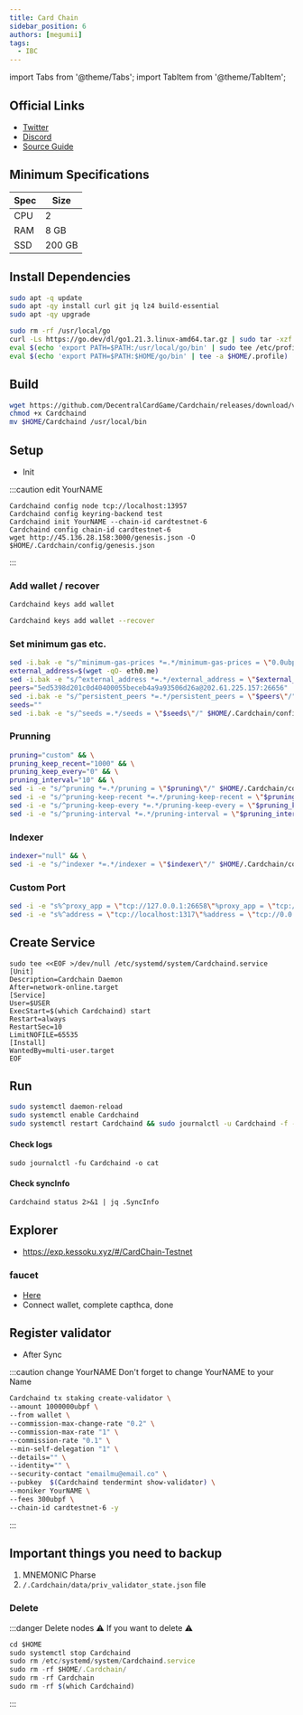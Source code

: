 ```yaml
---
title: Card Chain
sidebar_position: 6
authors: [megumii]
tags:
  - IBC
---
```


import Tabs from '@theme/Tabs';
import TabItem from '@theme/TabItem';

## Official Links

- [Twitter](https://twitter.com/CrowdControlNet)
- [Discord](https://discord.gg/59PBBtXWGW)
- [Source Guide](https://github.com/obajay)

## Minimum Specifications

| Spec | Size |
|----------|----------|
| CPU | 2 |
| RAM | 8 GB |
| SSD | 200 GB |

## Install Dependencies

```bash
sudo apt -q update
sudo apt -qy install curl git jq lz4 build-essential
sudo apt -qy upgrade
```

```bash
sudo rm -rf /usr/local/go
curl -Ls https://go.dev/dl/go1.21.3.linux-amd64.tar.gz | sudo tar -xzf - -C /usr/local
eval $(echo 'export PATH=$PATH:/usr/local/go/bin' | sudo tee /etc/profile.d/golang.sh)
eval $(echo 'export PATH=$PATH:$HOME/go/bin' | tee -a $HOME/.profile)
```

## Build

```bash
wget https://github.com/DecentralCardGame/Cardchain/releases/download/v0.11.0/Cardchaind
chmod +x Cardchaind
mv $HOME/Cardchaind /usr/local/bin
```

## Setup

- Init

:::caution edit YourNAME

```
Cardchaind config node tcp://localhost:13957
Cardchaind config keyring-backend test
Cardchaind init YourNAME --chain-id cardtestnet-6
Cardchaind config chain-id cardtestnet-6
wget http://45.136.28.158:3000/genesis.json -O $HOME/.Cardchain/config/genesis.json
```

:::

### Add wallet / recover

<Tabs>
<TabItem value="New Wallet">

```bash
Cardchaind keys add wallet
```

</TabItem>
<TabItem value="Recover Wallet">

```bash
Cardchaind keys add wallet --recover
```

</TabItem>
</Tabs>


### Set minimum gas etc.

```bash
sed -i.bak -e "s/^minimum-gas-prices *=.*/minimum-gas-prices = \"0.0ubpf\"/;" ~/.Cardchain/config/app.toml
external_address=$(wget -qO- eth0.me)
sed -i.bak -e "s/^external_address *=.*/external_address = \"$external_address:26656\"/" $HOME/.Cardchain/config/config.toml
peers="5ed5398d201c0d40400055beceb4a9a93506d26a@202.61.225.157:26656"
sed -i.bak -e "s/^persistent_peers *=.*/persistent_peers = \"$peers\"/" $HOME/.Cardchain/config/config.toml
seeds=""
sed -i.bak -e "s/^seeds =.*/seeds = \"$seeds\"/" $HOME/.Cardchain/config/config.toml
```

### Prunning

```bash
pruning="custom" && \
pruning_keep_recent="1000" && \
pruning_keep_every="0" && \
pruning_interval="10" && \
sed -i -e "s/^pruning *=.*/pruning = \"$pruning\"/" $HOME/.Cardchain/config/app.toml && \
sed -i -e "s/^pruning-keep-recent *=.*/pruning-keep-recent = \"$pruning_keep_recent\"/" $HOME/.Cardchain/config/app.toml && \
sed -i -e "s/^pruning-keep-every *=.*/pruning-keep-every = \"$pruning_keep_every\"/" $HOME/.Cardchain/config/app.toml && \
sed -i -e "s/^pruning-interval *=.*/pruning-interval = \"$pruning_interval\"/" $HOME/.Cardchain/config/app.toml
```

### Indexer

```bash
indexer="null" && \
sed -i -e "s/^indexer *=.*/indexer = \"$indexer\"/" $HOME/.Cardchain/config/config.toml
```

### Custom Port 

```bash
sed -i -e "s%^proxy_app = \"tcp://127.0.0.1:26658\"%proxy_app = \"tcp://127.0.0.1:13958\"%; s%^laddr = \"tcp://127.0.0.1:26657\"%laddr = \"tcp://127.0.0.1:13957\"%; s%^pprof_laddr = \"localhost:6060\"%pprof_laddr = \"localhost:13960\"%; s%^laddr = \"tcp://0.0.0.0:26656\"%laddr = \"tcp://0.0.0.0:13956\"%; s%^prometheus_listen_addr = \":26660\"%prometheus_listen_addr = \":13966\"%" $HOME/.Cardchain/config/config.toml
sed -i -e "s%^address = \"tcp://localhost:1317\"%address = \"tcp://0.0.0.0:13917\"%; s%^address = \":8080\"%address = \":13980\"%; s%^address = \"localhost:9090\"%address = \"0.0.0.0:13990\"%; s%^address = \"localhost:9091\"%address = \"0.0.0.0:13991\"%; s%:8545%:13945%; s%:8546%:13946%; s%:6065%:13965%" $HOME/.Cardchain/config/app.toml
```

## Create Service

```
sudo tee <<EOF >/dev/null /etc/systemd/system/Cardchaind.service
[Unit]
Description=Cardchain Daemon
After=network-online.target
[Service]
User=$USER
ExecStart=$(which Cardchaind) start
Restart=always
RestartSec=10
LimitNOFILE=65535
[Install]
WantedBy=multi-user.target
EOF
```

## Run

```bash
sudo systemctl daemon-reload
sudo systemctl enable Cardchaind
sudo systemctl restart Cardchaind && sudo journalctl -u Cardchaind -f -o cat
```

#### Check logs

```
sudo journalctl -fu Cardchaind -o cat
```

#### Check syncInfo

```
Cardchaind status 2>&1 | jq .SyncInfo
```

## Explorer

- https://exp.kessoku.xyz/#/CardChain-Testnet

### faucet

- [Here](https://crowdcontrol.network/)
- Connect wallet, complete capthca, done

## Register validator

- After Sync

:::caution change YourNAME
Don't forget to change YourNAME to your Name

```bash
Cardchaind tx staking create-validator \
--amount 1000000ubpf \
--from wallet \
--commission-max-change-rate "0.2" \
--commission-max-rate "1" \
--commission-rate "0.1" \
--min-self-delegation "1" \
--details="" \
--identity="" \
--security-contact "emailmu@email.co" \
--pubkey  $(Cardchaind tendermint show-validator) \
--moniker YourNAME \
--fees 300ubpf \
--chain-id cardtestnet-6 -y
```
:::

## Important things you need to backup

1. MNEMONIC Pharse
2. `/.Cardchain/data/priv_validator_state.json` file

### Delete

:::danger Delete nodes
⚠️ If you want to delete ⚠️
```js
cd $HOME
sudo systemctl stop Cardchaind
sudo rm /etc/systemd/system/Cardchaind.service
sudo rm -rf $HOME/.Cardchain/
sudo rm -rf Cardchain
sudo rm -rf $(which Cardchaind)
```
:::